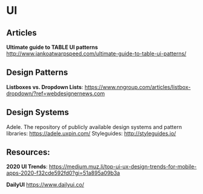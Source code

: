 # UI
## Articles
**Ultimate guide to TABLE UI patterns** http://www.jankoatwarpspeed.com/ultimate-guide-to-table-ui-patterns/

## Design Patterns
**Listboxes vs. Dropdown Lists**: https://www.nngroup.com/articles/listbox-dropdown/?ref=webdesignernews.com

## Design Systems
Adele. The repository of publicly available design systems and pattern libraries: https://adele.uxpin.com/
Styleguides: http://styleguides.io/

## Resources:
**2020 UI Trends**: https://medium.muz.li/top-ui-ux-design-trends-for-mobile-apps-2020-f32cde592fd0?gi=51a895a09b3a

**DailyUI** https://www.dailyui.co/
